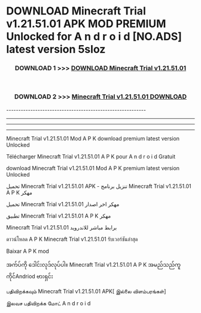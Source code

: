 # DOWNLOAD Minecraft Trial v1.21.51.01  APK MOD PREMIUM Unlocked for A n d r o i d [NO.ADS] latest version 5sloz 



<div align="center">

<h3>DOWNLOAD 1 >>> <a href="https://getmod2.web.app/?judul=Minecraft Trial v1.21.51.01 ">DOWNLOAD Minecraft Trial v1.21.51.01 </a></h3><br>

<h3>DOWNLOAD 2 >>> <a href="https://getmod2.web.app/?judul=Minecraft Trial v1.21.51.01 ">Minecraft Trial v1.21.51.01  DOWNLOAD </a></h3>

</div>
----------------------------------------------------------

----------------------------------------------------------

----------------------------------------------------------

----------------------------------------------------------

Minecraft Trial v1.21.51.01  Mod A P K download premium latest version Unlocked

Télécharger Minecraft Trial v1.21.51.01  A P K pour A n d r o i d Gratuit

download Minecraft Trial v1.21.51.01  Mod A P K premium latest version Unlocked

تحميل Minecraft Trial v1.21.51.01  APK - تنزيل برنامج Minecraft Trial v1.21.51.01  A P K مهكر

تحميل Minecraft Trial v1.21.51.01  مهكر اخر اصدار

تطبيق Minecraft Trial v1.21.51.01  A P K مهكر

Minecraft Trial v1.21.51.01  برابط مباشر للاندرويد

ดาวน์โหลด A P K Minecraft Trial v1.21.51.01  รับเวอร์ชันล่าสุด

Baixar A P K mod

အက်ပ်ကို ဒေါင်းလုဒ်လုပ်ပါ။ Minecraft Trial v1.21.51.01  A P K အမည်သည်ကူကိုင်Andriod ဗားရှင်း

பதிவிறக்கவும் Minecraft Trial v1.21.51.01  APK[ இல்லை விளம்பரங்கள்] 
 
இலவச பதிவிறக்க மோட் A n d r o i d



